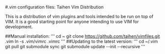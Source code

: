 #.vim configuration files: Taihen Vim Distribution

This is a distribution of vim plugins and tools intended to be run on top of VIM. It is a good starting point for anyone intending to use VIM for development.

##Manual installation:
'''
cd ~
git clone https://github.com/taihen/vimfiles.git .vim
ln -s .vim/vimrc .vimrc
'''
##Updating to the latest version:
'''
cd ~/.vim
git pull
git submodule sync
git submodule update --init --recursive
'''
